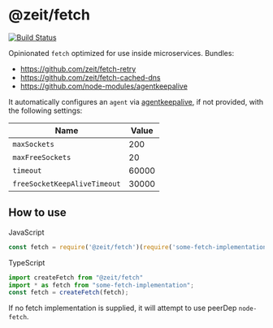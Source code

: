 # @zeit/fetch

[![Build Status](https://circleci.com/gh/zeit/fetch.png?style=shield&circle-token=20150f42468743f4b8cfb803681cd9a1847ce3f8)](https://circleci.com/gh/zeit/fetch)

Opinionated `fetch` optimized for use inside microservices. Bundles:

- https://github.com/zeit/fetch-retry
- https://github.com/zeit/fetch-cached-dns
- https://github.com/node-modules/agentkeepalive

It automatically configures an `agent` via [agentkeepalive](https://github.com/node-modules/agentkeepalive),
if not provided, with the following settings:

| Name                         | Value |
|------------------------------|-------|
| `maxSockets`                 | 200   |
| `maxFreeSockets`             | 20    |
| `timeout`                    | 60000 |
| `freeSocketKeepAliveTimeout` | 30000 |

## How to use

JavaScript

```js
const fetch = require('@zeit/fetch')(require('some-fetch-implementation'))
```

TypeScript

```typescript
import createFetch from "@zeit/fetch"
import * as fetch from "some-fetch-implementation";
const fetch = createFetch(fetch);
```

If no fetch implementation is supplied, it will attempt to use peerDep `node-fetch`.
